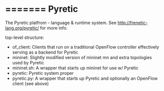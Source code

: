 =======
Pyretic
=======

The Pyretic platfrom - language & runtime system.
See http://frenetic-lang.org/pyretic/ for more info.

top-level structure:
- of_client:    Clients that run on a traditional OpenFlow controller
                effectively serving as a backend for Pyretic
- mininet:      Slightly modified version of mininet mn 
                and extra topologies used by Pyretic 
- mininet.sh:   A wrapper that starts up mininet for use w/ Pyretic
- pyretic:      Pyretic system proper 
- pyretic.py:   A wrapper that starts up Pyretic
                and optionally an OpenFlow client (see above)

